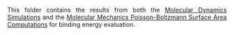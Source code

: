 <p align="justify">
  This folder contains the results from both the <a href="./MD">Molecular Dynamics Simulations</a> and the <a href="./MMPBSA">Molecular Mechanics Poisson-Boltzmann Surface Area Computations</a> for binding energy evaluation.
</p>
